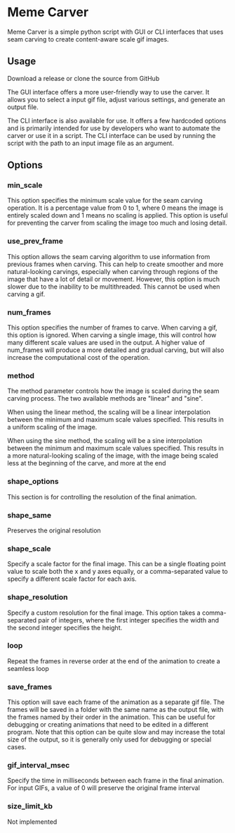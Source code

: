 # Meme Carver

Meme Carver is a simple python script with GUI or CLI interfaces that uses seam carving to create content-aware scale gif images.

## Usage

Download a release or clone the source from GitHub

The GUI interface offers a more user-friendly way to use the carver. It allows you to select a input gif file, adjust various settings, and generate an output file.

The CLI interface is also available for use. It offers a few hardcoded options and is primarily intended for use by developers who want to automate the carver or use it in a script.
The CLI interface can be used by running the script with the path to an input image file as an argument.

## Options

### min_scale
This option specifies the minimum scale value for the seam carving operation. It is a percentage value from 0 to 1, where 0 means the image is entirely scaled down and 1 means no scaling is applied. This option is useful for preventing the carver from scaling the image too much and losing detail.

### use_prev_frame
This option allows the seam carving algorithm to use information from previous frames when carving. This can help to create smoother and more natural-looking carvings, especially when carving through regions of the image that have a lot of detail or movement. However, this option is much slower due to the inability to be multithreaded. This cannot be used when carving a gif.

### num_frames
This option specifies the number of frames to carve. When carving a gif, this option is ignored. When carving a single image, this will control how many different scale values are used in the output. A higher value of num_frames will produce a more detailed and gradual carving, but will also increase the computational cost of the operation.

### method

The method parameter controls how the image is scaled during the seam carving process. The two available methods are "linear" and "sine".

When using the linear method, the scaling will be a linear interpolation between the minimum and maximum scale values specified. This results in a uniform scaling of the image.

When using the sine method, the scaling will be a sine interpolation between the minimum and maximum scale values specified. This results in a more natural-looking scaling of the image, with the image being scaled less at the beginning of the carve, and more at the end

### shape_options
This section is for controlling the resolution of the final animation.

### shape_same
Preserves the original resolution

### shape_scale
Specify a scale factor for the final image. This can be a single floating point value to scale both the x and y axes equally, or a comma-separated value to specify a different scale factor for each axis.

### shape_resolution
Specify a custom resolution for the final image. This option takes a comma-separated pair of integers, where the first integer specifies the width and the second integer specifies the height.

### loop
Repeat the frames in reverse order at the end of the animation to create a seamless loop

### save_frames
This option will save each frame of the animation as a separate gif file. The frames will be saved in a folder with the same name as the output file, with the frames named by their order in the animation. This can be useful for debugging or creating animations that need to be edited in a different program. Note that this option can be quite slow and may increase the total size of the output, so it is generally only used for debugging or special cases.

### gif_interval_msec
Specify the time in milliseconds between each frame in the final animation. For input GIFs, a value of 0 will preserve the original frame interval

### size_limit_kb
Not implemented
